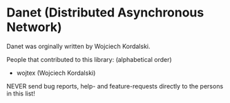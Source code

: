 Danet (Distributed Asynchronous Network)
========================================

Danet was orginally written by Wojciech Kordalski.

People that contributed to this library: (alphabetical order)

* wojtex (Wojciech Kordalski)

NEVER send bug reports, help- and feature-requests directly to the
persons in this list!
